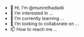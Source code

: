 - 👋 Hi, I’m @munirelhadadii
- 👀 I’m interested in ...
- 🌱 I’m currently learning ...
- 💞️ I’m looking to collaborate on ...
- 📫 How to reach me ...

<!---
munirelhadadii/munirelhadadii is a ✨ special ✨ repository because its `README.md` (this file) appears on your GitHub profile.
You can click the Preview link to take a look at your changes.
--->
